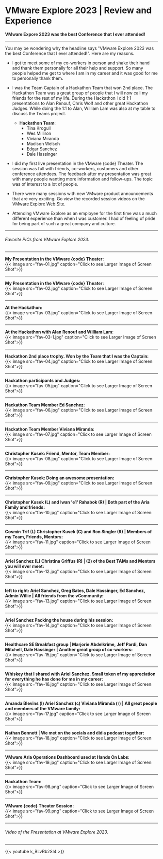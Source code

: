 # VMware Explore 2023 | Review and Experience


**VMware Expore 2023 was the best Conference that I ever attended!**

<!--more-->

---

You may be wondering why the headline says "VMware Explore 2023 was the best Conference that I ever attended!". Here are my reasons.  

* I got to meet some of my co-workers in person and shake their hand and thank them personally for all their help and support. So many people helped me get to where I am in my career and it was good for me to personally thank them.  

* I was the Team Captain of a Hackathon Team that won 2nd place. The Hackathon Team was a great group of people that I will now call my friends for the rest of my life. During the Hackathon I did 1:1 presentations to Alan Renouf, Chris Wolf and other great Hackathon Judges. While doing the 1:1 to Alan, William Lam was also at my table to discuss the Teams project.
  * **Hackathon Team**:  
    * Tina Krogull  
    * Wes Milliron  
    * Viviana Miranda  
    * Madison Welsch  
    * Edgar Sanchez  
    * Dale Hassinger  

* I did my first live presentation in the VMware {code} Theater. The session was full with friends, co-workers, customers and other conference attendees. The feedback after my presentation was great with many people wanting more information and follow-ups. The topic was of interest to a lot of people.  

* There were many sessions with new VMware product announcements that are very exciting. Go view the recorded session videos on the [VMware Explore Web Site](https://www.vmware.com/explore/video-library/search.html#year=2023).  

* Attending VMware Explore as an employee for the first time was a much different experience than when I was customer. I had of feeling of pride for being part of such a great company and culture.  





---

###### Favorite PICs from VMware Explore 2023.

---

**My Presentation in the VMware {code} Theater:**  
{{< image src="fav-01.jpg" caption="Click to see Larger Image of Screen Shot">}}  

---

**My Presentation in the VMware {code} Theater:**  
{{< image src="fav-02.jpg" caption="Click to see Larger Image of Screen Shot">}}  

---

**At the Hackathon:**  
{{< image src="fav-03.jpg" caption="Click to see Larger Image of Screen Shot">}}  

---

**At the Hackathon with Alan Renouf and William Lam:**  
{{< image src="fav-03-1.jpg" caption="Click to see Larger Image of Screen Shot">}}  

---

**Hackathon 2nd place trophy. Won by the Team that I was the Captain:**  
{{< image src="fav-04.jpg" caption="Click to see Larger Image of Screen Shot">}}  

---

**Hackathon participants and Judges:**  
{{< image src="fav-05.jpg" caption="Click to see Larger Image of Screen Shot">}}  

---

**Hackathon Team Member Ed Sanchez:**  
{{< image src="fav-06.jpg" caption="Click to see Larger Image of Screen Shot">}}  

---

**Hackathon Team Member Viviana Miranda:**  
{{< image src="fav-07.jpg" caption="Click to see Larger Image of Screen Shot">}}  

---

**Christopher Kusek: Friend, Mentor, Team Member:**  
{{< image src="fav-08.jpg" caption="Click to see Larger Image of Screen Shot">}}  

---

**Christopher Kusek: Doing an awesome presentation:**  
{{< image src="fav-09.jpg" caption="Click to see Larger Image of Screen Shot">}}  

---

**Christopher Kusek (L) and Iwan 'e1' Rahabok (R) | Both part of the Aria Family and friends:**  
{{< image src="fav-10.jpg" caption="Click to see Larger Image of Screen Shot">}}  

---

**Cosmin Trif (L) Christopher Kusek (C) and Ron Singler (R) | Members of my Team, Friends, Mentors:**  
{{< image src="fav-11.jpg" caption="Click to see Larger Image of Screen Shot">}}  

---

**Ariel Sanchez (L) Christina Griffus (R) | (2) of the Best TAMs and Mentors you will ever meet:**  
{{< image src="fav-12.jpg" caption="Click to see Larger Image of Screen Shot">}}  

---

**left to right: Ariel Sanchez, Greg Bates, Dale Hassinger, Ed Sanchez, Admin Willie | All friends from the vCommunity:**  
{{< image src="fav-13.jpg" caption="Click to see Larger Image of Screen Shot">}}  

---

**Ariel Sanchez Packing the house during his session:**  
{{< image src="fav-14.jpg" caption="Click to see Larger Image of Screen Shot">}}  

---

**Healthcare SE Breakfast group | Marjorie Abdelkrime, Jeff Pardi, Dan Mitchell, Dale Hassinger | Another great group of co-workers:**  
{{< image src="fav-15.jpg" caption="Click to see Larger Image of Screen Shot">}}  

---

**Whiskey that I shared with Ariel Sanchez. Small token of my appreciation for everything he has done for me in my career:**  
{{< image src="fav-16.jpg" caption="Click to see Larger Image of Screen Shot">}}  

---

**Amanda Blevins (l) Ariel Sanchez (c) Viviana Miranda (r) | All great people and members of the VMware family:**  
{{< image src="fav-17.jpg" caption="Click to see Larger Image of Screen Shot">}}  

---

**Nathan Bennett | We met on the socials and did a podcast together:**  
{{< image src="fav-18.jpg" caption="Click to see Larger Image of Screen Shot">}}  

---

**VMware Aria Operations Dashboard used at Hands On Labs:**  
{{< image src="fav-19.jpg" caption="Click to see Larger Image of Screen Shot">}}  

---

**Hackathon Team:**  
{{< image src="fav-98.png" caption="Click to see Larger Image of Screen Shot">}}  

---

**VMware {code} Theater Session:**  
{{< image src="fav-99.png" caption="Click to see Larger Image of Screen Shot">}}  

---

###### Video of the Presentation at VMware Explore 2023.

---

{{< youtube k_BLvRb2SI4 >}}

